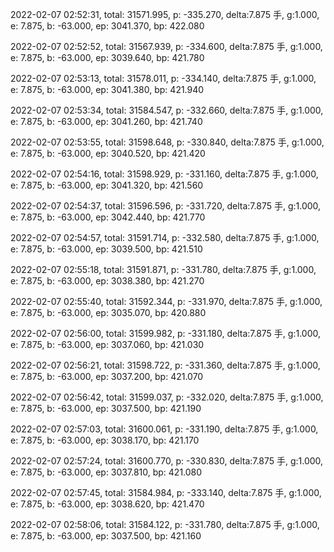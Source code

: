 2022-02-07 02:52:31, total: 31571.995, p: -335.270, delta:7.875 手, g:1.000, e: 7.875, b: -63.000, ep: 3041.370, bp: 422.080

2022-02-07 02:52:52, total: 31567.939, p: -334.600, delta:7.875 手, g:1.000, e: 7.875, b: -63.000, ep: 3039.640, bp: 421.780

2022-02-07 02:53:13, total: 31578.011, p: -334.140, delta:7.875 手, g:1.000, e: 7.875, b: -63.000, ep: 3041.380, bp: 421.940

2022-02-07 02:53:34, total: 31584.547, p: -332.660, delta:7.875 手, g:1.000, e: 7.875, b: -63.000, ep: 3041.260, bp: 421.740

2022-02-07 02:53:55, total: 31598.648, p: -330.840, delta:7.875 手, g:1.000, e: 7.875, b: -63.000, ep: 3040.520, bp: 421.420

2022-02-07 02:54:16, total: 31598.929, p: -331.160, delta:7.875 手, g:1.000, e: 7.875, b: -63.000, ep: 3041.320, bp: 421.560

2022-02-07 02:54:37, total: 31596.596, p: -331.720, delta:7.875 手, g:1.000, e: 7.875, b: -63.000, ep: 3042.440, bp: 421.770

2022-02-07 02:54:57, total: 31591.714, p: -332.580, delta:7.875 手, g:1.000, e: 7.875, b: -63.000, ep: 3039.500, bp: 421.510

2022-02-07 02:55:18, total: 31591.871, p: -331.780, delta:7.875 手, g:1.000, e: 7.875, b: -63.000, ep: 3038.380, bp: 421.270

2022-02-07 02:55:40, total: 31592.344, p: -331.970, delta:7.875 手, g:1.000, e: 7.875, b: -63.000, ep: 3035.070, bp: 420.880

2022-02-07 02:56:00, total: 31599.982, p: -331.180, delta:7.875 手, g:1.000, e: 7.875, b: -63.000, ep: 3037.060, bp: 421.030

2022-02-07 02:56:21, total: 31598.722, p: -331.360, delta:7.875 手, g:1.000, e: 7.875, b: -63.000, ep: 3037.200, bp: 421.070

2022-02-07 02:56:42, total: 31599.037, p: -332.020, delta:7.875 手, g:1.000, e: 7.875, b: -63.000, ep: 3037.500, bp: 421.190

2022-02-07 02:57:03, total: 31600.061, p: -331.190, delta:7.875 手, g:1.000, e: 7.875, b: -63.000, ep: 3038.170, bp: 421.170

2022-02-07 02:57:24, total: 31600.770, p: -330.830, delta:7.875 手, g:1.000, e: 7.875, b: -63.000, ep: 3037.810, bp: 421.080

2022-02-07 02:57:45, total: 31584.984, p: -333.140, delta:7.875 手, g:1.000, e: 7.875, b: -63.000, ep: 3038.620, bp: 421.470

2022-02-07 02:58:06, total: 31584.122, p: -331.780, delta:7.875 手, g:1.000, e: 7.875, b: -63.000, ep: 3037.500, bp: 421.160